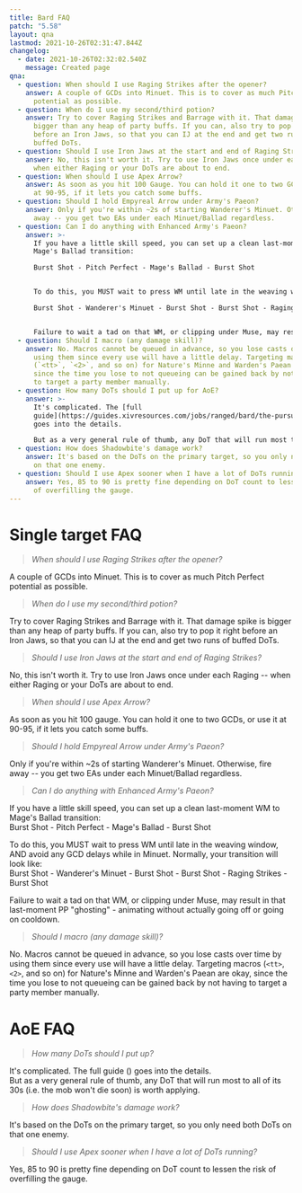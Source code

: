 ```yaml
---
title: Bard FAQ
patch: "5.58"
layout: qna
lastmod: 2021-10-26T02:31:47.844Z
changelog:
  - date: 2021-10-26T02:32:02.540Z
    message: Created page
qna:
  - question: When should I use Raging Strikes after the opener?
    answer: A couple of GCDs into Minuet. This is to cover as much Pitch Perfect
      potential as possible.
  - question: When do I use my second/third potion?
    answer: Try to cover Raging Strikes and Barrage with it. That damage spike is
      bigger than any heap of party buffs. If you can, also try to pop it right
      before an Iron Jaws, so that you can IJ at the end and get two runs of
      buffed DoTs.
  - question: Should I use Iron Jaws at the start and end of Raging Strikes?
    answer: No, this isn't worth it. Try to use Iron Jaws once under each Raging --
      when either Raging or your DoTs are about to end.
  - question: When should I use Apex Arrow?
    answer: As soon as you hit 100 Gauge. You can hold it one to two GCDs, or use it
      at 90-95, if it lets you catch some buffs.
  - question: Should I hold Empyreal Arrow under Army's Paeon?
    answer: Only if you're within ~2s of starting Wanderer's Minuet. Otherwise, fire
      away -- you get two EAs under each Minuet/Ballad regardless.
  - question: Can I do anything with Enhanced Army's Paeon?
    answer: >-
      If you have a little skill speed, you can set up a clean last-moment WM to
      Mage's Ballad transition:  

      Burst Shot - Pitch Perfect - Mage's Ballad - Burst Shot


      To do this, you MUST wait to press WM until late in the weaving window, AND avoid any GCD delays while in Minuet. Normally, your transition will look like:

      Burst Shot - Wanderer's Minuet - Burst Shot - Burst Shot - Raging Strikes - Burst Shot


      Failure to wait a tad on that WM, or clipping under Muse, may result in that last-moment PP "ghosting" - animating without actually going off or going on cooldown.
  - question: Should I macro (any damage skill)?
    answer: No. Macros cannot be queued in advance, so you lose casts over time by
      using them since every use will have a little delay. Targeting macros
      (`<tt>`, `<2>`, and so on) for Nature's Minne and Warden's Paean are okay,
      since the time you lose to not queueing can be gained back by not having
      to target a party member manually.
  - question: How many DoTs should I put up for AoE?
    answer: >-
      It's complicated. The [full
      guide](https://guides.xivresources.com/jobs/ranged/bard/the-pursuit-of-comfiness-bard-guide-5-x)
      goes into the details.

      But as a very general rule of thumb, any DoT that will run most to all of its 30s (i.e. the mob won't die soon) is worth applying.
  - question: How does Shadowbite's damage work?
    answer: It's based on the DoTs on the primary target, so you only need both DoTs
      on that one enemy.
  - question: Should I use Apex sooner when I have a lot of DoTs running?
    answer: Yes, 85 to 90 is pretty fine depending on DoT count to lessen the risk
      of overfilling the gauge.
---
```

# Single target FAQ

> *When should I use Raging Strikes after the opener?*  

A couple of GCDs into Minuet. This is to cover as much Pitch Perfect potential as possible.

> *When do I use my second/third potion?*

Try to cover Raging Strikes and Barrage with it. That damage spike is bigger than any heap of party buffs. If you can, also try to pop it right before an Iron Jaws, so that you can IJ at the end and get two runs of buffed DoTs.

> *Should I use Iron Jaws at the start and end of Raging Strikes?*

No, this isn't worth it. Try to use Iron Jaws once under each Raging -- when either Raging or your DoTs are about to end.

> *When should I use Apex Arrow?*

As soon as you hit 100 gauge. You can hold it one to two GCDs, or use it at 90-95, if it lets you catch some buffs.

> *Should I hold Empyreal Arrow under Army's Paeon?*

Only if you're within ~2s of starting Wanderer's Minuet. Otherwise, fire away -- you get two EAs under each Minuet/Ballad regardless.

> *Can I do anything with Enhanced Army's Paeon?*

If you have a little skill speed, you can set up a clean last-moment WM to Mage's Ballad transition:  \
Burst Shot - Pitch Perfect - Mage's Ballad - Burst Shot

To do this, you MUST wait to press WM until late in the weaving window, AND avoid any GCD delays while in Minuet. Normally, your transition will look like:\
Burst Shot - Wanderer's Minuet - Burst Shot - Burst Shot - Raging Strikes - Burst Shot

Failure to wait a tad on that WM, or clipping under Muse, may result in that last-moment PP "ghosting" - animating without actually going off or going on cooldown.

> *Should I macro (any damage skill)?*

No. Macros cannot be queued in advance, so you lose casts over time by using them since every use will have a little delay. Targeting macros (`<tt>`, `<2>`, and so on) for Nature's Minne and Warden's Paean are okay, since the time you lose to not queueing can be gained back by not having to target a party member manually.

# AoE FAQ

> *How many DoTs should I put up?*

It's complicated. The full guide (<link>) goes into the details.\
But as a very general rule of thumb, any DoT that will run most to all of its 30s (i.e. the mob won't die soon) is worth applying.

> *How does Shadowbite's damage work?*

It's based on the DoTs on the primary target, so you only need both DoTs on that one enemy.

> *Should I use Apex sooner when I have a lot of DoTs running?*

Yes, 85 to 90 is pretty fine depending on DoT count to lessen the risk of overfilling the gauge.